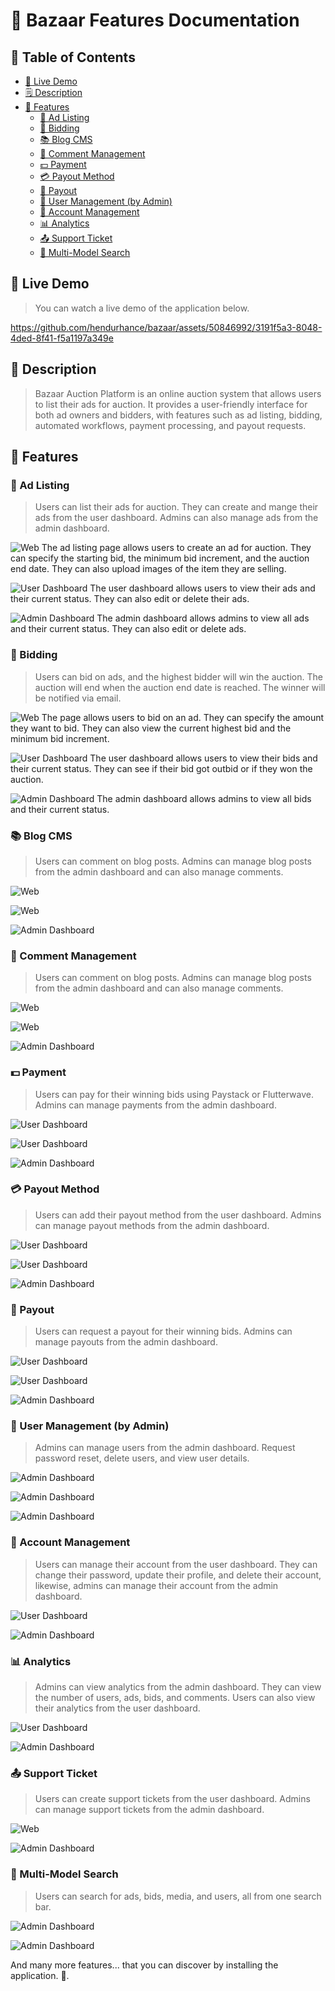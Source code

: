 # 🚀 Bazaar Features Documentation
## 📖 Table of Contents
- [🚀 Live Demo](#live-demo)
- [🗒️ Description](#description)
- [🔖 Features](#features)
  - [📝 Ad Listing](#ad-listing)
  - [🎯 Bidding](#bidding)
  - [📚 Blog CMS](#blog-cms)
  - [💬 Comment Management](#comment-management)
  - [💵 Payment](#payment)
  - [💳 Payout Method](#payout-method)
  - [🤑 Payout](#payout)
  - [📝 User Management (by Admin)](#user-management-by-admin)
  - [👥 Account Management](#account-management)
  - [📊 Analytics](#analytics)
  - [📤 Support Ticket](#support-ticket)
  - [🔎 Multi-Model Search](#multi-model-search)

## 🚀 Live Demo <a name="live-demo"></a>
> You can watch a live demo of the application below.

https://github.com/hendurhance/bazaar/assets/50846992/3191f5a3-8048-4ded-8f41-f5a1197a349e


## 📝 Description <a name="description"></a>
> Bazaar Auction Platform is an online auction system that allows users to list their ads for auction. It provides a user-friendly interface for both ad owners and bidders, with features such as ad listing, bidding, automated workflows, payment processing, and payout requests.

## 🔖 Features <a name="features"></a>
### 📝 Ad Listing <a name="ad-listing"></a>
> Users can list their ads for auction. They can create and mange their ads from the user dashboard. Admins can also manage ads from the admin dashboard.

![Web](/docs/images/ad/one.png)
The ad listing page allows users to create an ad for auction. They can specify the starting bid, the minimum bid increment, and the auction end date. They can also upload images of the item they are selling.

![User Dashboard](/docs/images/ad/two.png)
The user dashboard allows users to view their ads and their current status. They can also edit or delete their ads.

![Admin Dashboard](/docs/images/ad/three.png)
The admin dashboard allows admins to view all ads and their current status. They can also edit or delete ads.

### 🎯 Bidding <a name="bidding"></a>
> Users can bid on ads, and the highest bidder will win the auction. The auction will end when the auction end date is reached. The winner will be notified via email.

![Web](/docs/images/bid/one.png)
The page allows users to bid on an ad. They can specify the amount they want to bid. They can also view the current highest bid and the minimum bid increment.

![User Dashboard](/docs/images/bid/two.png)
The user dashboard allows users to view their bids and their current status. They can see if their bid got outbid or if they won the auction.

![Admin Dashboard](/docs/images/bid/three.png)
The admin dashboard allows admins to view all bids and their current status.

### 📚 Blog CMS <a name="blog-cms"></a>
> Users can comment on blog posts. Admins can manage blog posts from the admin dashboard and can also manage comments.

![Web](/docs/images/blog/one.png)

![Web](/docs/images/blog/two.png)

![Admin Dashboard](/docs/images/blog/three.png)

### 💬 Comment Management <a name="comment-management"></a>
> Users can comment on blog posts. Admins can manage blog posts from the admin dashboard and can also manage comments.

![Web](/docs/images/comment/one.png)

![Web](/docs/images/comment/two.png)

![Admin Dashboard](/docs/images/comment/three.png)

### 💵 Payment <a name="payment"></a>
> Users can pay for their winning bids using Paystack or Flutterwave. Admins can manage payments from the admin dashboard.

![User Dashboard](/docs/images/payment/one.png)

![User Dashboard](/docs/images/payment/two.png)

![Admin Dashboard](/docs/images/payment/three.png)

### 💳 Payout Method <a name="payout-method"></a>
> Users can add their payout method from the user dashboard. Admins can manage payout methods from the admin dashboard.

![User Dashboard](/docs/images/method/one.png)

![User Dashboard](/docs/images/method/two.png)

![Admin Dashboard](/docs/images/method/three.png)

### 🤑 Payout <a name="payout"></a>
> Users can request a payout for their winning bids. Admins can manage payouts from the admin dashboard.

![User Dashboard](/docs/images/payout/one.png)

![User Dashboard](/docs/images/payout/two.png)

![Admin Dashboard](/docs/images/payout/three.png)

### 📝 User Management (by Admin) <a name="user-management-by-admin"></a>
> Admins can manage users from the admin dashboard. Request password reset, delete users, and view user details.

![Admin Dashboard](/docs/images/user/one.png)

![Admin Dashboard](/docs/images/user/two.png)

![Admin Dashboard](/docs/images/user/three.png)

### 👥 Account Management <a name="account-management"></a>
> Users can manage their account from the user dashboard. They can change their password, update their profile, and delete their account, likewise, admins can manage their account from the admin dashboard.

![User Dashboard](/docs/images/account/one.png)

![Admin Dashboard](/docs/images/account/two.png)

### 📊 Analytics <a name="analytics"></a>
> Admins can view analytics from the admin dashboard. They can view the number of users, ads, bids, and comments. Users can also view their analytics from the user dashboard.

![User Dashboard](/docs/images/analytics/one.png)

![Admin Dashboard](/docs/images/analytics/two.png)

### 📤 Support Ticket <a name="support-ticket"></a>
> Users can create support tickets from the user dashboard. Admins can manage support tickets from the admin dashboard.

![Web](/docs/images/ticket/one.png)

![Admin Dashboard](/docs/images/ticket/two.png)

### 🔎 Multi-Model Search <a name="multi-model-search"></a>
> Users can search for ads, bids, media, and users, all from one search bar.

![Admin Dashboard](/docs/images/search/one.png)

![Admin Dashboard](/docs/images/search/two.png)

And many more features... that you can discover by installing the application. 🚀.